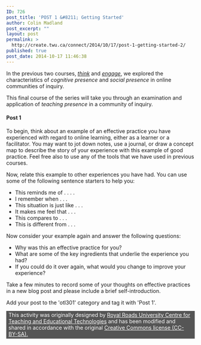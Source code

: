 ```yaml
---
ID: 726
post_title: 'POST 1 &#8211; Getting Started'
author: Colin Madland
post_excerpt: ""
layout: post
permalink: >
  http://create.twu.ca/connect/2014/10/17/post-1-getting-started-2/
published: true
post_date: 2014-10-17 11:46:38
---
```

In the previous two courses, <a title="think" href="http://courses.olblogs.tru.ca/facdev/courses/think/"  rel="noopener noreferrer"><em>think</em></a> and <a title="engage" href="http://courses.olblogs.tru.ca/facdev/courses/engage/"  rel="noopener noreferrer"><em>engage</em></a>, we explored the characteristics of <em>cognitive presence</em> and <em>social presence</em> in online communities of inquiry.

This final course of the series will take you through an examination and application of <em>teaching presence</em> in a community of inquiry.
<h4>Post 1</h4>
To begin, think about an example of an effective practice you have experienced with regard to online learning, either as a learner or a facilitator. You may want to jot down notes, use a journal, or draw a concept map to describe the story of your experience with this example of good practice. Feel free also to use any of the tools that we have used in previous courses.
<div class="item-description">
<div class="vtbegenerated">
<div>

Now, relate this example to other experiences you have had. You can use some of the following sentence starters to help you:

</div>
<ul>
	<li>This reminds me of . . . .</li>
	<li>I remember when . . .</li>
	<li>This situation is just like . . .</li>
	<li>It makes me feel that . . .</li>
	<li>This compares to . . .</li>
	<li>This is different from . . .</li>
</ul>
Now consider your example again and answer the following questions:
<ul>
	<li>Why was this an effective practice for you?</li>
	<li>What are some of the key ingredients that underlie the experience you had?</li>
	<li>If you could do it over again, what would you change to improve your experience?</li>
</ul>
Take a few minutes to record some of your thoughts on effective practices in a new blog post and please include a brief self-introduction.

Add your post to the 'otl301' category and tag it with 'Post 1'.
<p style="padding: 2px 6px 4px;color: #ffffff;background-color: #555555"><span style="color: #ffffff">This activity was originally designed by <a style="color: #ffffff" href="http://faculty.myrru.royalroads.ca/category/resources/rru-services/centre-teaching-and-educational-technologies-ctet"  rel="noopener noreferrer">Royal Roads University Centre for Teaching and Educational Technologies</a> and has been modified and shared in accordance with the original <a style="color: #ffffff" href="http://oer.royalroads.ca/moodle/course/view.php?id=3"  rel="noopener noreferrer">Creative Commons license </a><a style="color: #ffffff" href="http://creativecommons.org/licenses/by-sa/4.0/"  rel="noopener noreferrer">(CC-BY-SA)</a><a style="color: #ffffff" href="http://oer.royalroads.ca/moodle/course/view.php?id=3"  rel="noopener noreferrer">.</a></span></p>

</div>
</div>